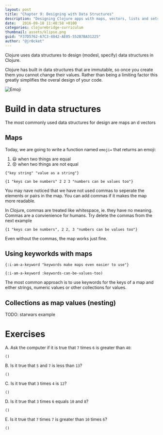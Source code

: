 ```yaml
---
layout: post
title: "Chapter 9: Designing with Data Structures"
description: "Designing Clojure apps with maps, vectors, lists and sets"
date:   2016-09-18 11:48:58 +0100
categories: clojurebridge-curriculum
thumbnail: assets/klipse.png
guid: "F37D5762-67C3-4842-AE05-552B7BA31225"
author: "@jr0cket"
---
```



Clojure uses data structures to design (modesl, specify) data structures in Clojure.

Clojure has built in data structures that are immutable, so once you create them you cannot change their values.  Rather than being a limiting factor this greatly simplifies the overal design of your code.

![Emoji](/assets/emoji.jpg)

# Build in data structures 

The most commonly used data structures for design are maps an d vectors

## Maps

Today, we are going to write a function named `emoji=` that returns an emoji:

1. 😃  when two things are equal
2. 😡  when two things are not equal



~~~klipse
{"key string" "value as a string"}
~~~

~~~klipse
{1 "keys can be numbers" 2 2 3 "numbers can be values too"}
~~~

You may nave noticed that we have not used commas to seperate the elements or pairs in the map.  You can add commas if it makes the map more readable.

In Clojure, commas are treated like whitespace, ie. they have no meaning.  Commas are a convienience for humans.  Try delete the commas from the next example

~~~klipse
{1 "keys can be numbers", 2 2, 3 "numbers can be values too"}
~~~

Even without the commas, the map works just fine.


## Using keyworkds with maps
~~~klipse
{:i-am-a-keyword "keywords make maps even easier to use"}
~~~


~~~klipse
{:i-am-a-keyword :keywords-can-be-values-too)
~~~


The most common approach is to use keywords for the keys of a map and either strings, numeric values or other collections for values.



## Collections as map values (nesting)

TODO: starwars example


# Exercises 

A. Ask the computer if it is true that `7` times `6` is greater than `40`:

~~~klipse
()
~~~

B. Is it true that `5` and `7` is less than `13`?

~~~klipse
()
~~~

C. Is it true that `3` times `4` is `12`?

~~~klipse
()
~~~

D. Is it true that `3` times `6` equals `10` and `8`?

~~~klipse
()
~~~

E. Is it true that `7` times `7` is greater than `10` times `6`?

~~~klipse
()
~~~

